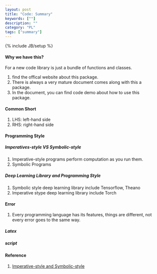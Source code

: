 ```yaml
---
layout: post
title: "Code: Summary"
keywords: [""]
description: ""
category: "PL"
tags: ["summary"]
---
```

{% include JB/setup %}


#### Why we have this?
For a new code library is just a bundle of functions and classes. <br />
1. find the offical website about this package.
2. There is always a very mature document comes along with this a package.
3. In the document, you can find code demo about how to use this package.


#### Common Short
1. LHS: left-hand side
2. RHS: right-hand side

#### Programming Style

##### Imperatives-style VS Symbolic-style 
1. Imperative-style programs perform computation as you run them.
2. Symbolic Programs


##### Deep Learning Library and Programming Style
1. Symbolic style deep learning library include Tensorflow, Theano
2. Imperative stype deep learning library include Torch 

#### Error
1. Every programming language has its features, things are different, not every
   error goes to the same way. 

##### Latex
##### script








#### Reference 
1. [Imperative-style and Symbolic-style](https://mxnet.incubator.apache.org/versions/master/architecture/program_model.html)
